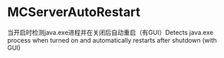 # MCServerAutoRestart
当开启时检测java.exe进程并在关闭后自动重启（有GUI）Detects java.exe process when turned on and automatically restarts after shutdown (with GUI)
